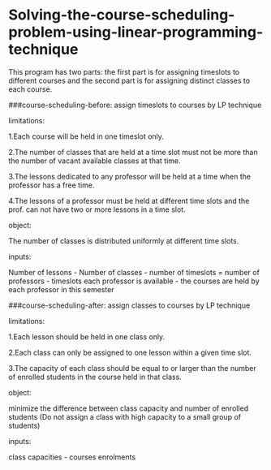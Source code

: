# Solving-the-course-scheduling-problem-using-linear-programming-technique

This program has two parts: the first part is for assigning timeslots to different courses and the second part is for assigning distinct classes to each course.

###course-scheduling-before:
assign timeslots to courses by LP technique

limitations:

1.Each course will be held in one timeslot only.

2.The number of classes that are held at a time slot must not be more than the number of vacant available classes at that time.

3.The lessons dedicated to any professor will be held at a time when the professor has a free time.

4.The lessons of a professor must be held at different time slots and the prof. can not have two or more lessons in a time slot.

object:

The number of classes is distributed uniformly at different time slots.

inputs:

Number of lessons - Number of classes - number of timeslots = number of professors - timeslots each professor is available - the courses are held by each professor in this semester


###course-scheduling-after:
assign classes to courses by LP technique

limitations:

1.Each lesson should be held in one class only.

2.Each class can only be assigned to one lesson within a given time slot.

3.The capacity of each class should be equal to or larger than the number of enrolled students in the course held in that class.

object: 

minimize the difference between class capacity and number of enrolled students (Do not assign a class with high capacity to a small group of students)

inputs:

class capacities - courses enrolments

